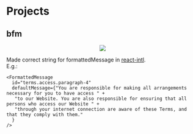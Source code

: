 # Projects
## bfm
<p align="center">
  <a href="http://fastpic.ru/view/104/2018/0509/_2e9d1760d656f9f2182468a7cba38d4e.png.html" target="_blank"><img src="http://i104.fastpic.ru/thumb/2018/0509/4e/_2e9d1760d656f9f2182468a7cba38d4e.jpeg" border="0"></a>
</p>

Made correct string for formattedMessage in [react-intl](https://github.com/yahoo/react-intl).
<br />
E.g.:
```react
<FormattedMessage
  id="terms.access.paragraph-4"
  defaultMessage={"You are responsible for making all arrangements necessary for you to have access " +
   "to our Website. You are also responsible for ensuring that all persons who access our Website " +
   "through your internet connection are aware of these Terms, and that they comply with them."
  }
/>
```
